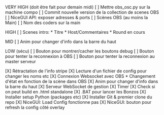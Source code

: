 VERY HIGH (doit être fait pour demain midi)
[ ] Mettre obs_osc.py sur la machine compo
[ ] Commit nouvelle version de la collection de scenes OBS
[ ] NiceGUI API: exposer adresses & ports
[ ] Scènes OBS (au moins la Main)
[ ] Nom des coders sur la main

HIGH
[ ] Scenes intro:
    * Titre
    * Host/Commentaires
    * Round en cours

MID
[ ] Anim pour changer d'info dans la barre du haut

LOW (sécu)
[ ] Bouton pour montrer/cacher les boutons debug
[ ] Bouton pour tenter la reconnexion à OBS
[ ] Bouton pour tenter la reconnexion au master serveur


[X] Rétractation de l'info stripe
[X] Lecture d'un fichier de config pour changer les noms etc
[X] Connexion Websocket avec OBS
    * Changement d'état en fonction de la scène dans OBS
[X] Anim pour changer d'info dans la barre du haut
[X] Serveur WebSocket de gestion
[X] Timer
[X] Check si on peut build en .html standalone
[X] .BAT pour lancer les Bonzos
[X] Installer setup Python (packages etc)
[X] Installer Git & premier clone du repo
[X] NiceGUI: Load Config fonctionne pas 
[X] NiceGUI: bouton pour refresh la config côté overlay
